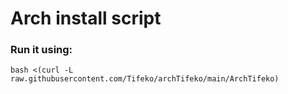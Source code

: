 # Arch install script

### Run it using:

```
bash <(curl -L raw.githubusercontent.com/Tifeko/archTifeko/main/ArchTifeko)
```